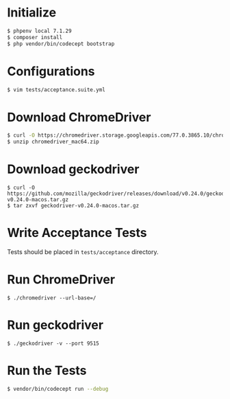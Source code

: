 # Initialize

```sh
$ phpenv local 7.1.29
$ composer install
$ php vendor/bin/codecept bootstrap
```

# Configurations

```sh
$ vim tests/acceptance.suite.yml
```

# Download ChromeDriver

```sh
$ curl -O https://chromedriver.storage.googleapis.com/77.0.3865.10/chromedriver_mac64.zip
$ unzip chromedriver_mac64.zip
```

# Download geckodriver

```
$ curl -O https://github.com/mozilla/geckodriver/releases/download/v0.24.0/geckodriver-v0.24.0-macos.tar.gz
$ tar zxvf geckodriver-v0.24.0-macos.tar.gz
```

# Write Acceptance Tests

Tests should be placed in `tests/acceptance` directory.

# Run ChromeDriver

```
$ ./chromedriver --url-base=/
```
# Run geckodriver

```
$ ./geckodriver -v --port 9515
```

# Run the Tests

```sh
$ vendor/bin/codecept run --debug
```
